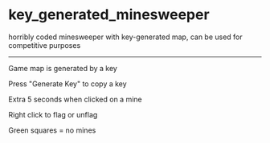 # key_generated_minesweeper
horribly coded minesweeper with key-generated map, can be used for competitive purposes

---

Game map is generated by a key

Press "Generate Key" to copy a key

Extra 5 seconds when clicked on a mine

Right click to flag or unflag

Green squares = no mines
